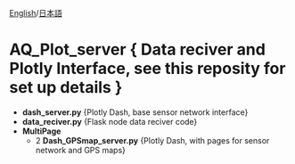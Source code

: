 [English](/README.md)/[日本語](/README-jp.md)
 
# **AQ_Plot_server** { Data reciver and Plotly Interface, see this reposity for set up details  }
   - **dash_server.py** {Plotly Dash, base sensor network interface}
   - **data_reciver.py** {Flask node data reciver code}
   - **MultiPage**
     - 2 **Dash_GPSmap_server.py** {Plotly Dash, with pages for sensor network and GPS maps}
 
